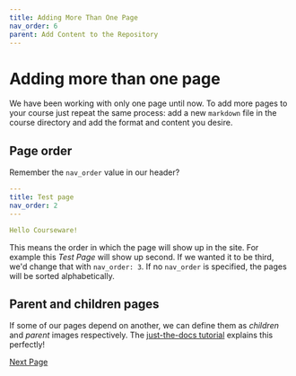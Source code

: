 ```yaml
---
title: Adding More Than One Page
nav_order: 6
parent: Add Content to the Repository
---
```


# Adding more than one page

We have been working with only one page until now.
To add more pages to your course just repeat the same process: add a new `markdown` file in the course directory and add the format and content you desire.

## Page order

Remember the `nav_order` value in our header?

```yaml
---
title: Test page
nav_order: 2
---

Hello Courseware!
```

This means the order in which the page will show up in the site.
For example this *Test Page* will show up second.
If we wanted it to be third, we'd change that with `nav_order: 3`.
If no `nav_order` is specified, the pages will be sorted alphabetically.

## Parent and children pages

If some of our pages depend on another, we can define them as *children* and *parent* images respectively.
The [just-the-docs tutorial](https://pmarsceill.github.io/just-the-docs/docs/navigation-structure/#pages-with-children) explains this perfectly!

[Next Page](https://devops-education.gitlab.io/cwac-workshop/course/links_to_examples/)